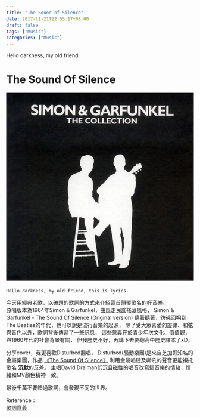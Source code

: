 ```yaml
---
title: "The Sound of Silence"
date: 2017-11-21T22:55:17+08:00
draft: false
tags: ["Music"]
categories: ["Music"]
---
```


Hello darkness, my old friend.

<h1 id="the-sound-of-silence">The Sound Of Silence</h1>

<img src="../../../img/The-sound-of-silence-bg.jpg">
<p>
    <code>Hello darkness, my old friend, this is lyrics.</code>
</p>
<p>今天用經典老歌，以破題的歌詞的方式來介紹這首顛覆歌名的好音樂。
    <br />原唱版本為1964年Simon &amp; Garfunkel，曲風走民謠搖滾風格， Simon &amp; Garfunkel - The Sound Of Silence (Original version)
    聽著聽著，彷彿回朔到The Beatles的年代，也可以說是流行音樂的起源， 除了受大眾喜愛的旋律、和弦與音色以外，歌詞背後傳遞了一些訊息， 這些意義在於青少年次文化、價值觀，與1960年代的社會背景有關， 但我歷史不好，再講下去要翻高中歷史課本了xD。
    <br />
</p>
<p>分享cover，我更喜歡Disturbed翻唱， Disturbed(騷動樂團)是來自芝加哥知名的金屬樂團，作品
    <a href="https://www.youtube.com/watch?v=u9Dg-g7t2l4">《The Sound Of Silence》</a>
    利用金屬唱腔及嘶吼的聲音更能襯托歌名
    <strong>沉默</strong>的反差。 主唱David Draiman低沉且磁性的唱音改寫這音樂的情緒，情緒和MV顏色精神一致。
    <br />
</p>
<p>最後千萬不要錯過歌詞，會發現不同的世界。
    <br />
</p>
<p>Reference：
    <br />
    <a target="_blank" href="http://wenchilin-english.blogspot.tw/2010/06/sound-of-silence-simon-and-garfunkel.html">歌詞意義</a>
</p>